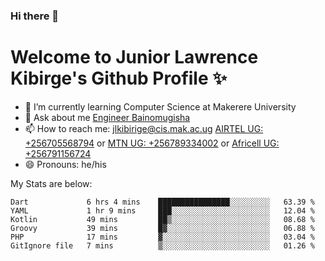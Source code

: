 ### Hi there 👋 
# Welcome to Junior Lawrence Kibirge's Github Profile ✨
 
<!--
**juniorkibirige/juniorkibirige** is a ✨ _special_ ✨ repository because its `README.md` (this file) appears on your GitHub profile.

Here are some ideas to get you started:

- 🔭 I’m currently working on ...
- 🌱 I’m currently learning ...
- 👯 I’m looking to collaborate on ...
- 🤔 I’m looking for help with ...
- 💬 Ask me about ...
- 📫 How to reach me: ...
- 😄 Pronouns: ...
- ⚡ Fun fact: ...
-->
- 🌱 I’m currently learning Computer Science at Makerere University
- 💬 Ask about me [Engineer Bainomugisha](mailto:baino@mak.ac.ug)
- 📫 How to reach me: [jlkibirige@cis.mak.ac.ug](mailto:jlkibirige@cis.mak.ac.ug) [AIRTEL UG: +256705568794](tel:+256705568794) or [MTN UG: +256789334002](tel:+256789334002) or [Africell UG: +256791156724](tel:+256791156724)
- 😄 Pronouns: he/his

My Stats are below:

<!--START_SECTION:waka-->

```text
Dart             6 hrs 4 mins    ████████████████░░░░░░░░░   63.39 %
YAML             1 hr 9 mins     ███░░░░░░░░░░░░░░░░░░░░░░   12.04 %
Kotlin           49 mins         ██▒░░░░░░░░░░░░░░░░░░░░░░   08.68 %
Groovy           39 mins         █▓░░░░░░░░░░░░░░░░░░░░░░░   06.88 %
PHP              17 mins         ▓░░░░░░░░░░░░░░░░░░░░░░░░   03.04 %
GitIgnore file   7 mins          ▒░░░░░░░░░░░░░░░░░░░░░░░░   01.26 %
```

<!--END_SECTION:waka-->
